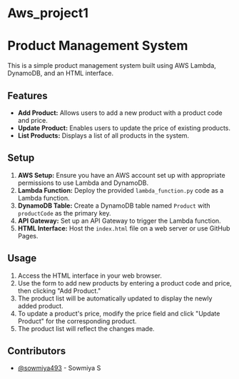 # Aws_project1
# Product Management System

This is a simple product management system built using AWS Lambda, DynamoDB, and an HTML interface.

## Features

- **Add Product:** Allows users to add a new product with a product code and price.
- **Update Product:** Enables users to update the price of existing products.
- **List Products:** Displays a list of all products in the system.

## Setup

1. **AWS Setup:** Ensure you have an AWS account set up with appropriate permissions to use Lambda and DynamoDB.
2. **Lambda Function:** Deploy the provided `lambda_function.py` code as a Lambda function.
3. **DynamoDB Table:** Create a DynamoDB table named `Product` with `productCode` as the primary key.
4. **API Gateway:** Set up an API Gateway to trigger the Lambda function.
5. **HTML Interface:** Host the `index.html` file on a web server or use GitHub Pages.

## Usage

1. Access the HTML interface in your web browser.
2. Use the form to add new products by entering a product code and price, then clicking "Add Product."
3. The product list will be automatically updated to display the newly added product.
4. To update a product's price, modify the price field and click "Update Product" for the corresponding product.
5. The product list will reflect the changes made.

## Contributors

- [@sowmiya493](https://github.com/sowmiya493) - Sowmiya S
